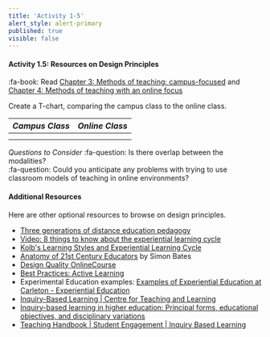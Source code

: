 ```yaml
---
title: 'Activity 1-5'
alert_style: alert-primary
published: true
visible: false
---
```


#### Activity 1.5: Resources on Design Principles

:fa-book: Read [Chapter 3: Methods of teaching: campus-focused](https://pressbooks.bccampus.ca/teachinginadigitalagev2/part/chapter-4-methods-of-teaching/) and [Chapter 4: Methods of teaching with an online focus](https://pressbooks.bccampus.ca/teachinginadigitalagev2/part/chapter-6-models-for-designing-teaching-and-learning/)

Create a T-chart, comparing the campus class to the online class.  

| *Campus Class* | *Online Class* |
|----------------|----------------|
|                |                |
|                |                |

*Questions to Consider*
:fa-question: Is there overlap between the modalities?  
:fa-question: Could you anticipate any problems with trying to use classroom models of teaching in online environments?


#### Additional Resources
Here are other optional resources to browse on design principles.

- [Three generations of distance education pedagogy](http://www.irrodl.org/index.php/irrodl/article/view/890)
- [Video: 8 things to know about the experiential learning cycle](https://learningfromexperience.com/themes/experiential-learning-theory-videos/)
- [Kolb's Learning Styles and Experiential Learning Cycle](https://www.simplypsychology.org/learning-kolb.html)
- [Anatomy of 21st Century Educators](https://www.slideshare.net/EdPER_talks/the-anatomy-of-the-21st-century-educator) by Simon Bates
- [Design Quality OnlineCourse](https://wiki.ubc.ca/Design_Quality_OnlineCourse)
- [Best Practices: Active Learning](https://www.nyu.edu/faculty/teaching-and-learning-resources/strategies-for-teaching-with-tech/best-practices-active-learning.html)
-  Experimental Education examples: [Examples of Experiential Education at Carleton - Experiential Education](https://carleton.ca/experientialeducation/137-2/)
- [Inquiry-Based Learning \| Centre for Teaching and Learning](https://www.queensu.ca/ctl/teaching-support/instructional-strategies/inquiry-based-learning)
- [Inquiry-based learning in higher education: Principal forms, educational objectives, and disciplinary variations](https://www.researchgate.net/publication/239800379_Inquiry-based_learning_in_higher_education_Principal_forms_educational_objectives_and_disciplinary_variations)
- [Teaching Handbook \| Student Engagement \| Inquiry Based Learning](https://www.wwu.edu/teachinghandbook/student_engagement/inquiry.shtml)
